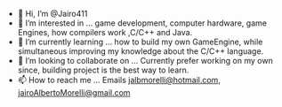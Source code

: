 - 👋 Hi, I’m @Jairo411
- 👀 I’m interested in ... game development, computer hardware, game Engines, how compilers work ,C/C++ and Java. 
- 🌱 I’m currently learning ... how to build my own GameEngine, while simultaneous improving my knowledge about the C/C++ language.
- 💞️ I’m looking to collaborate on ... Currently prefer working on my own since, building project is the best way to learn.
- 📫 How to reach me ... Emails jalbmorelli@hotmail.com, jairoAlbertoMorelli@gmail.com

<!---
Jairo411/Jairo411 is a ✨ special ✨ repository because its `README.md` (this file) appears on your GitHub profile.
You can click the Preview link to take a look at your changes.
--->
